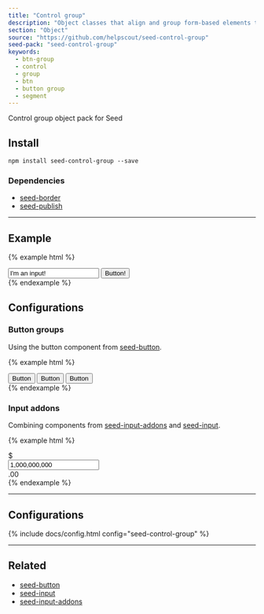 ```yaml
---
title: "Control group"
description: "Object classes that align and group form-based elements together."
section: "Object"
source: "https://github.com/helpscout/seed-control-group"
seed-pack: "seed-control-group"
keywords:
  - btn-group
  - control
  - group
  - btn
  - button group
  - segment
---
```


Control group object pack for Seed


## Install

```
npm install seed-control-group --save
```



### Dependencies

* [seed-border](/seed/packs/seed-border)
* [seed-publish](/seed/packs/seed-publish)



---



## Example

{% example html %}
<div class="o-control-group" role="group">
  <input class="c-input o-control-group__block" value="I'm an input!" />
  <button class="c-button">Button!</button>
</div>
{% endexample %}


## Configurations


### Button groups

Using the button component from [seed-button](/seed/packs/seed-button).

{% example html %}
<div class="o-control-group" role="group">
  <button class="c-button">Button</button>
  <button class="c-button">Button</button>
  <button class="c-button">Button</button>
</div>
{% endexample %}


### Input addons

Combining components from [seed-input-addons](/seed/packs/seed-input-addons) and [seed-input](/seed/packs/seed-input).

{% example html %}
<div class="o-control-group" role="group">
  <div class="c-input-addon">$</div>
  <input class="c-input o-control-group__block" value="1,000,000,000">
  <div class="c-input-addon">.00</div>
</div>
{% endexample %}



---



## Configurations

{% include docs/config.html config="seed-control-group" %}



----



## Related

* [seed-button](/seed/packs/seed-button)
* [seed-input](/seed/packs/seed-input)
* [seed-input-addons](/seed/packs/seed-input-addons)

